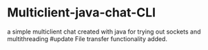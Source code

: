 # Multiclient-java-chat-CLI
a simple multiclient chat created with java for trying out sockets and multithreading
#update
File transfer functionality added.
